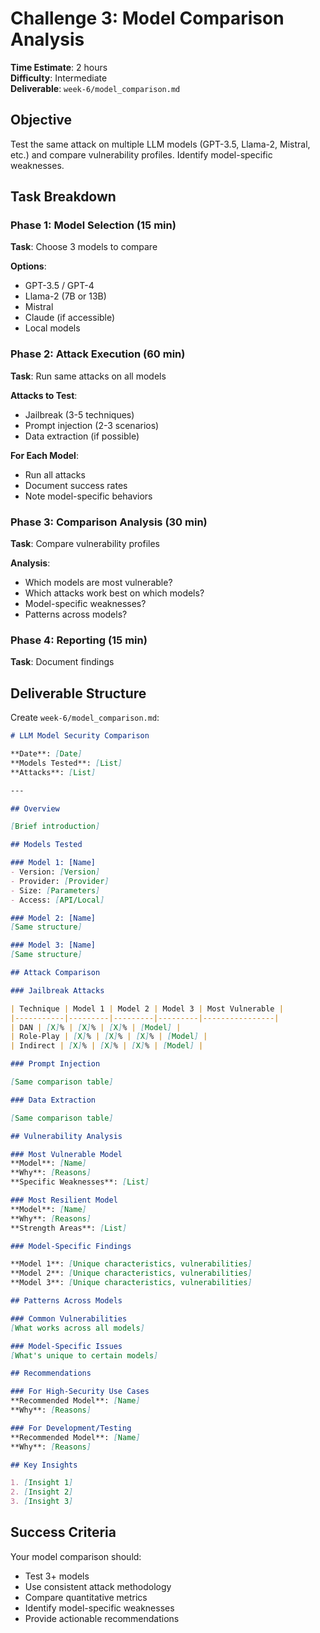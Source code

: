 # Challenge 3: Model Comparison Analysis

**Time Estimate**: 2 hours  
**Difficulty**: Intermediate  
**Deliverable**: `week-6/model_comparison.md`

## Objective

Test the same attack on multiple LLM models (GPT-3.5, Llama-2, Mistral, etc.) and compare vulnerability profiles. Identify model-specific weaknesses.

## Task Breakdown

### Phase 1: Model Selection (15 min)

**Task**: Choose 3 models to compare

**Options**:
- GPT-3.5 / GPT-4
- Llama-2 (7B or 13B)
- Mistral
- Claude (if accessible)
- Local models

### Phase 2: Attack Execution (60 min)

**Task**: Run same attacks on all models

**Attacks to Test**:
- Jailbreak (3-5 techniques)
- Prompt injection (2-3 scenarios)
- Data extraction (if possible)

**For Each Model**:
- Run all attacks
- Document success rates
- Note model-specific behaviors

### Phase 3: Comparison Analysis (30 min)

**Task**: Compare vulnerability profiles

**Analysis**:
- Which models are most vulnerable?
- Which attacks work best on which models?
- Model-specific weaknesses?
- Patterns across models?

### Phase 4: Reporting (15 min)

**Task**: Document findings

## Deliverable Structure

Create `week-6/model_comparison.md`:

```markdown
# LLM Model Security Comparison

**Date**: [Date]  
**Models Tested**: [List]
**Attacks**: [List]

---

## Overview

[Brief introduction]

## Models Tested

### Model 1: [Name]
- Version: [Version]
- Provider: [Provider]
- Size: [Parameters]
- Access: [API/Local]

### Model 2: [Name]
[Same structure]

### Model 3: [Name]
[Same structure]

## Attack Comparison

### Jailbreak Attacks

| Technique | Model 1 | Model 2 | Model 3 | Most Vulnerable |
|-----------|---------|---------|---------|----------------|
| DAN | [X]% | [X]% | [X]% | [Model] |
| Role-Play | [X]% | [X]% | [X]% | [Model] |
| Indirect | [X]% | [X]% | [X]% | [Model] |

### Prompt Injection

[Same comparison table]

### Data Extraction

[Same comparison table]

## Vulnerability Analysis

### Most Vulnerable Model
**Model**: [Name]
**Why**: [Reasons]
**Specific Weaknesses**: [List]

### Most Resilient Model
**Model**: [Name]
**Why**: [Reasons]
**Strength Areas**: [List]

### Model-Specific Findings

**Model 1**: [Unique characteristics, vulnerabilities]
**Model 2**: [Unique characteristics, vulnerabilities]
**Model 3**: [Unique characteristics, vulnerabilities]

## Patterns Across Models

### Common Vulnerabilities
[What works across all models]

### Model-Specific Issues
[What's unique to certain models]

## Recommendations

### For High-Security Use Cases
**Recommended Model**: [Name]
**Why**: [Reasons]

### For Development/Testing
**Recommended Model**: [Name]
**Why**: [Reasons]

## Key Insights

1. [Insight 1]
2. [Insight 2]
3. [Insight 3]
```

## Success Criteria

Your model comparison should:
- Test 3+ models
- Use consistent attack methodology
- Compare quantitative metrics
- Identify model-specific weaknesses
- Provide actionable recommendations

